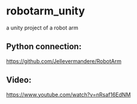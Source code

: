# robotarm_unity
a unity project of a robot arm

## Python connection:
https://github.com/Jellevermandere/RobotArm

## Video:
https://www.youtube.com/watch?v=nRsaf16EdNM

